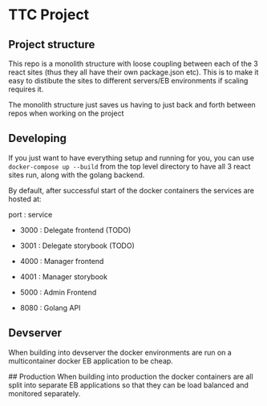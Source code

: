 # TTC Project

## Project structure

This repo is a monolith structure with loose coupling between each of the 3 react
sites (thus they all have their own package.json etc). This is to make it easy to
distibute the sites to different servers/EB environments if scaling requires it.

The monolith structure just saves us having to just back and forth between repos
when working on the project

## Developing

If you just want to have everything setup and running for you, you can use
`docker-compose up --build` from the top level directory to have all 3 react sites
run, along with the golang backend.

By default, after successful start of the docker containers the services are hosted at:

port : service

- 3000 : Delegate frontend (TODO)
- 3001 : Delegate storybook (TODO)

- 4000 : Manager frontend
- 4001 : Manager storybook

- 5000 : Admin Frontend

- 8080 : Golang API

## Devserver

When building into devserver the docker environments are run on a multicontainer
docker EB application to be cheap.

## Production
When building into production the docker containers are all split into separate
EB applications so that they can be load balanced and monitored separately.
